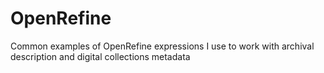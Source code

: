 # OpenRefine
Common examples of OpenRefine expressions I use to work with archival description and digital collections metadata
